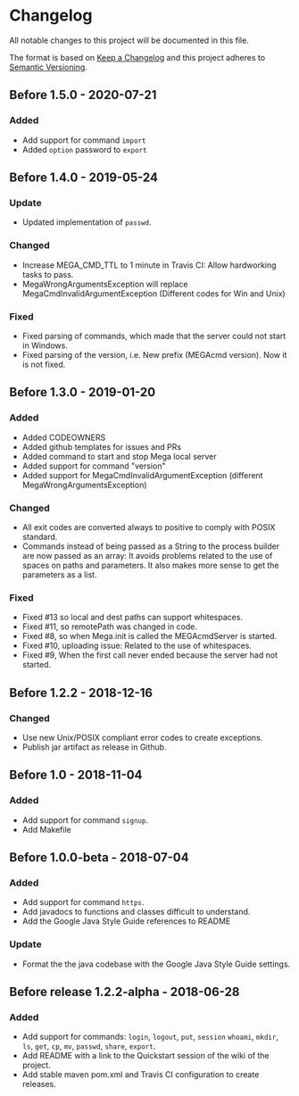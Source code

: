 # Changelog
All notable changes to this project will be documented in this file.

The format is based on [Keep a Changelog](https://keepachangelog.com/en/1.0.0/)
and this project adheres to [Semantic Versioning](https://semver.org/spec/v2.0.0.html).

## Before 1.5.0 - 2020-07-21
### Added
- Add support for command `import`
- Added `option` password to `export`
## Before 1.4.0 - 2019-05-24
### Update
- Updated implementation of `passwd`.
### Changed
- Increase MEGA_CMD_TTL to 1 minute in Travis CI: Allow hardworking tasks to pass.
- MegaWrongArgumentsException will replace MegaCmdInvalidArgumentException (Different codes for Win and Unix)
### Fixed
- Fixed parsing of commands, which made that the server could not start in Windows.
- Fixed parsing of the version, i.e. New prefix (MEGAcmd version). Now it is not fixed.

## Before 1.3.0 - 2019-01-20
### Added 
- Added CODEOWNERS
- Added github templates for issues and PRs
- Added command to start and stop Mega local server 
- Added support for command "version"
- Added support for MegaCmdInvalidArgumentException (different MegaWrongArgumentsException)
### Changed
- All exit codes are converted always to positive to comply with POSIX standard.
- Commands instead of being passed as a String to the process builder are now 
passed as an array: It avoids problems related to the use of spaces on paths and parameters. 
It also makes more sense to get the parameters as a list.
### Fixed 
- Fixed #13 so local and dest paths can support whitespaces. 
- Fixed #11, so remotePath was changed in code.
- Fixed #8, so when Mega.init is called the MEGAcmdServer is started.
- Fixed #10, uploading issue: Related to the use of whitespaces.
- Fixed #9, When the first call never ended because the server had not started.

## Before 1.2.2 - 2018-12-16
### Changed
- Use new Unix/POSIX compliant error codes to create exceptions.
- Publish jar artifact as release in Github.

## Before 1.0 - 2018-11-04
### Added
- Add support for command `signup`.
- Add Makefile

## Before 1.0.0-beta - 2018-07-04
### Added
- Add support for command `https`.
- Add javadocs to functions and classes difficult to understand.
- Add the Google Java Style Guide references to README
### Update
- Format the the java codebase with the Google Java Style Guide settings.

## Before release 1.2.2-alpha - 2018-06-28
### Added
- Add support for commands: `login`, `logout`, `put`, `session`
   `whoami`, `mkdir`, `ls`, `get`, `cp`, `mv`, `passwd`, `share`, `export`.
- Add README with a link to the Quickstart session of the wiki of the project.
- Add stable maven pom.xml and Travis CI configuration to create releases.
